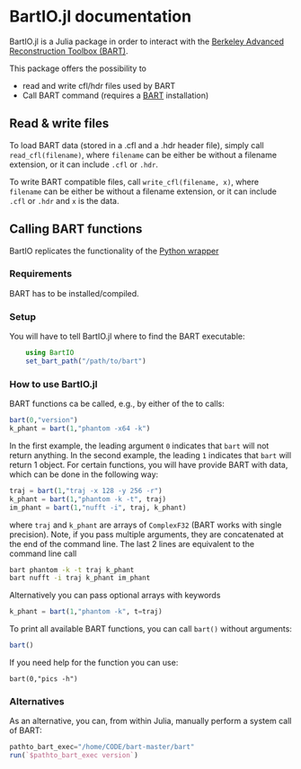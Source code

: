 # BartIO.jl documentation
BartIO.jl is a Julia package in order to interact with the [Berkeley Advanced Reconstruction Toolbox (BART)](https://mrirecon.github.io/bart/).

This package offers the possibility to
- read and write cfl/hdr files used by BART
- Call BART command (requires a [BART](https://github.com/mrirecon/bart) installation)

## Read & write files
To load BART data (stored in a .cfl and a .hdr header file), simply call `read_cfl(filename)`, where `filename` can be either be without a filename extension, or it can include `.cfl` or `.hdr`.

To write BART compatible files, call  `write_cfl(filename, x)`, where `filename` can be either be without a filename extension, or it can include `.cfl` or `.hdr` and `x` is the data.

## Calling BART functions
BartIO replicates the functionality of the [Python wrapper](https://github.com/mrirecon/bart/blob/master/python/bart.py)

### Requirements
BART has to be installed/compiled.

### Setup
You will have to tell BartIO.jl where to find the BART executable:
```julia
    using BartIO
    set_bart_path("/path/to/bart")
```

### How to use BartIO.jl
BART functions ca be called, e.g., by either of the to calls:
```julia
bart(0,"version")
k_phant = bart(1,"phantom -x64 -k")
```

In the first example, the leading argument `0` indicates that `bart` will not return anything. In the second example, the leading `1` indicates that `bart` will return 1 object. For certain functions, you will have provide BART with data, which can be done in the following way:
```julia
traj = bart(1,"traj -x 128 -y 256 -r")
k_phant = bart(1,"phantom -k -t", traj)
im_phant = bart(1,"nufft -i", traj, k_phant)
```
where `traj` and `k_phant` are arrays of `ComplexF32` (BART works with single precision). Note, if you pass multiple arguments, they are concatenated at the end of the command line. The last 2 lines are equivalent to the command line call
```bash
bart phantom -k -t traj k_phant
bart nufft -i traj k_phant im_phant
```

Alternatively you can pass optional arrays with keywords
```julia
k_phant = bart(1,"phantom -k", t=traj)
```

To print all available BART functions, you can call `bart()` without arguments:
```julia
bart()
```

If you need help for the function you can use:
```
bart(0,"pics -h")
```

### Alternatives
As an alternative, you can, from within Julia, manually perform a system call of BART:
```julia
pathto_bart_exec="/home/CODE/bart-master/bart"
run(`$pathto_bart_exec version`)
```